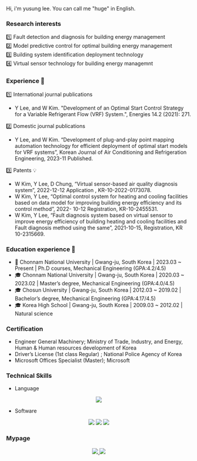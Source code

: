 Hi, i'm yusung lee. You can call me "huge" in English.

### Research interests
:one: Fault detection and diagnosis for building energy management   
:two: Model predictive control for optimal building energy management   
:three: Building system identification deployment technology   
:four: Virtual sensor technology for building energy managemnt

### Experience :school:
:one: International journal publications  
- Y Lee, and W Kim. "Development of an Optimal Start Control Strategy for a 
Variable Refrigerant Flow (VRF) System.", Energies 14.2 (2021): 271.   

:two: Domestic journal publications
- Y Lee, and W Kim. “Development of plug-and-play point mapping automation 
technology for efficient deployment of optimal start models for VRF systems”, 
Korean Journal of Air Conditioning and Refrigeration Engineering, 2023-11 
Published.   

:three: Patents 💡
- W Kim, Y Lee, D Chung, “Virtual sensor-based air quality diagnosis system”, 
2022-12-12 Application , KR-10-2022-0173078.   
- W Kim, Y Lee, “Optimal control system for heating and cooling facilities based on 
data model for improving building energy efficiency and its control method”, 2022-
10-12 Registration, KR-10-2455531.   
- W Kim, Y Lee, “Fault diagnosis system based on virtual sensor to improve energy 
efficiency of building heating and cooling facilities and Fault diagnosis method 
using the same”, 2021-10-15, Registration, KR 10-2315669.  

### Education experience :school:
- 🎒 Chonnam National University | Gwang-ju, South Korea | 2023.03 ~ Present |
Ph.D courses, Mechanical Engineering (GPA:4.2/4.5)
- 🎓 Chonnam National University | Gwang-ju, South Korea | 2020.03 ~ 2023.02 |
Master’s degree, Mechanical Engineering (GPA:4.0/4.5)
- 🎓 Chosun University | Gwang-ju, South Korea | 2012.03 ~ 2019.02 |
Bachelor’s degree, Mechanical Engineering (GPA:4.17/4.5)
- 🎓 Korea High School | Gwang-ju, South Korea | 2009.03 ~ 2012.02 |
Natural science



### Certification
- Engineer General Machinery; Ministry of Trade, Industry, and Energy, Human & 
Human resources development of Korea
- Driver’s License (1st class Regular) ; National Police Agency of Korea
- Microsoft Offices Specialist (Master); Microsoft

### Technical Skills

- Language

<div align="center">

<img src="http://img.shields.io/badge/python-3776AB?style=for-the-badge&logo=python&logoColor=white" />

</div>

- Software

<div align="center">

<img src="http://img.shields.io/badge/tensorflow-ff6f00?style=for-the-badge&logo=tensorflow&logoColor=white" />

<img src="http://img.shields.io/badge/gurobi-ee3524?style=for-the-badge&logo=gurobi&logoColor=white" />

<img src="http://img.shields.io/badge/docker-2496ed?style=for-the-badge&logo=docker&logoColor=white" />

</div>

### Mypage

<div align="center">
  
<a href="https://velog.io/@hugingstar">
  
  <img src="http://img.shields.io/badge/Huge%20velog-12b886?style=for-the-badge&logo=vimeo&logoColor=white" />

</a>

<a href="mailto:ylsee4050@gmail.com">
  
  <img src="https://img.shields.io/badge/Gmail-EA4335?style=for-the-badge&logo=Gmail&logoColor=white"/>

</a>

</div>
